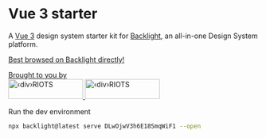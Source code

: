 # Vue 3 starter

A [Vue 3](https://vuejs.org/) design system starter kit for [Backlight](https://backlight.dev/), an all-in-one Design System platform.

[Best browsed on Backlight directly!](https://studio.backlight.dev/edit/X7aB8QwVxKNCtYJojIaa/introduction/src/?p=doc)

<p>
  <a href="https://divRIOTS.com">Brought to you by<br/></a>
  <a href="https://divRIOTS.com#gh-light-mode-only">
    <img width="150" height="40" src="https://divRIOTS.com/divriots.svg" alt="‹div›RIOTS" />
  </a>
  <a href="https://divRIOTS.com#gh-dark-mode-only">
    <img width="150" height="40" src="https://divRIOTS.com/divriots-dark.svg" alt="‹div›RIOTS" />
  </a>
</p>

Run the dev environment

```bash
npx backlight@latest serve DLwOjwV3h6E18SmqWiF1 --open
